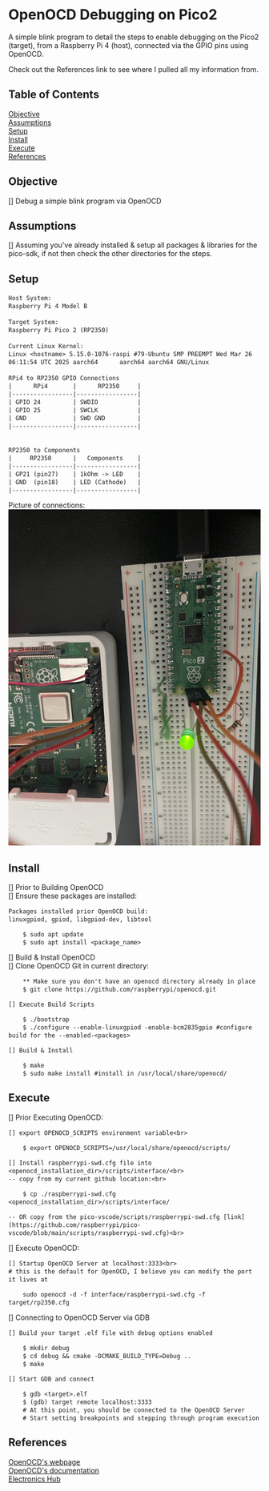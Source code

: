 # OpenOCD Debugging on Pico2

A simple blink program to detail the steps to enable debugging on the Pico2 (target), from a Raspberry Pi 4 (host), connected via the GPIO pins using OpenOCD.

Check out the References link to see where I pulled all my information from.

## Table of Contents

[Objective](#objective)<br>
[Assumptions](#assumptions)<br>
[Setup](#setup)<br>
[Install](#install)<br>
[Execute](#execute)<br>
[References](#references)<br>

## Objective
[] Debug a simple blink program via OpenOCD

## Assumptions
[] Assuming you've already installed & setup all packages & libraries for the pico-sdk, if not then check the other directories for the steps.

## Setup
	Host System:
	Raspberry Pi 4 Model B

	Target System:
	Raspberry Pi Pico 2 (RP2350)

	Current Linux Kernel:
	Linux <hostname> 5.15.0-1076-raspi #79-Ubuntu SMP PREEMPT Wed Mar 26 06:11:54 UTC 2025 aarch64 		aarch64 aarch64 GNU/Linux
	
	RPi4 to RP2350 GPIO Connections
	|      RPi4       |      RP2350     |
	|-----------------|-----------------|
	| GPIO 24         | SWDIO           |
	| GPIO 25         | SWCLK           |
	| GND             | SWD GND         |
	|-----------------|-----------------|
	
	
	RP2350 to Components
	|     RP2350      |   Components    |
	|-----------------|-----------------|
	| GP21 (pin27)    | 1kOhm -> LED    |
	| GND  (pin18)    | LED (Cathode)   |
	|-----------------|-----------------|
	
Picture of connections:
![RPi4 connected to RP2350](images/swd_gpio_connections.JPG)

## Install
[] Prior to Building OpenOCD<br>
	[] Ensure these packages are installed:<br>

	Packages installed prior OpenOCD build:
	linuxgpiod, gpiod, libgpiod-dev, libtool

```
	$ sudo apt update
	$ sudo apt install <package_name>
```

[] Build & Install OpenOCD<br>
	[] Clone OpenOCD Git in current directory:<br>
```
	** Make sure you don't have an openocd directory already in place
	$ git clone https://github.com/raspberrypi/openocd.git
```
	
	[] Execute Build Scripts
```
	$ ./bootstrap
	$ ./configure --enable-linuxgpiod -enable-bcm2835gpio #configure build for the --enabled-<packages>
```
	
	[] Build & Install
```
	$ make
	$ sudo make install #install in /usr/local/share/openocd/
```
	
## Execute
[] Prior Executing OpenOCD:<br>

	[] export OPENOCD_SCRIPTS environment variable<br>
```
	$ export OPENOCD_SCRIPTS=/usr/local/share/openocd/scripts/
```
	
	[] Install raspberrypi-swd.cfg file into <openocd_installation_dir>/scripts/interface/<br>
	-- copy from my current github location:<br>
```
	$ cp ./raspberrypi-swd.cfg <openocd_installation_dir>/scripts/interface/
```
	
	-- OR copy from the pico-vscode/scripts/raspberrypi-swd.cfg [link](https://github.com/raspberrypi/pico-vscode/blob/main/scripts/raspberrypi-swd.cfg)<br>
	
[] Execute OpenOCD:<br>

	[] Startup OpenOCD Server at localhost:3333<br>
	# this is the default for OpenOCD, I believe you can modify the port it lives at
```
	sudo openocd -d -f interface/raspberrypi-swd.cfg -f target/rp2350.cfg
```
	
[] Connecting to OpenOCD Server via GDB
	
	[] Build your target .elf file with debug options enabled
```
	$ mkdir debug
	$ cd debug && cmake -DCMAKE_BUILD_TYPE=Debug ..
	$ make
``` 
	
	[] Start GDB and connect
```
	$ gdb <target>.elf
	$ (gdb) target remote localhost:3333
	# At this point, you should be connected to the OpenOCD Server
	# Start setting breakpoints and stepping through program execution
```
	
## References
[OpenOCD's webpage](https://openocd.org/)<br>
[OpenOCD's documentation](https://openocd.org/doc/html/index.html#toc-Running-1)<br>
[Electronics Hub](https://www.electronicshub.org/programming-raspberry-pi-pico-with-swd/)<br>
